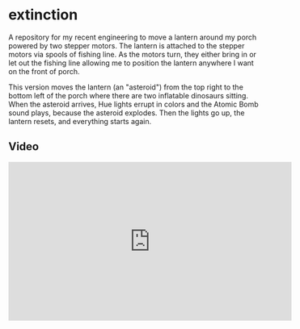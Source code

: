 # extinction

A repository for my recent engineering to move a lantern around my porch powered by two stepper motors. 
The lantern is attached to the stepper motors via spools of fishing line. As the motors turn, they either
bring in or let out the fishing line allowing me to position the lantern anywhere I want on the front of
porch.

This version moves the lantern (an "asteroid") from the top right to the bottom left of the porch where
there are two inflatable dinosaurs sitting. When the asteroid arrives, Hue lights errupt in colors and the
Atomic Bomb sound plays, because the asteroid explodes. Then the lights go up, the lantern resets, and
everything starts again.

## Video

<iframe width="560" height="315" src="https://www.youtube-nocookie.com/embed/QXNrLBsNS9I" frameborder="0" allow="accelerometer; autoplay; clipboard-write; encrypted-media; gyroscope; picture-in-picture" allowfullscreen></iframe>
